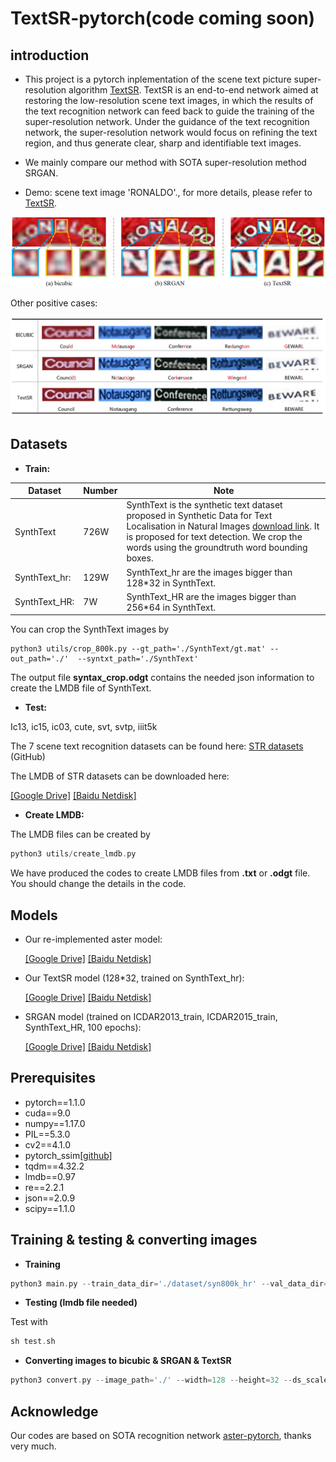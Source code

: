

# TextSR-pytorch(code coming soon)

## introduction

* This project is a pytorch inplementation of the scene text picture super-resolution algorithm [TextSR](https://arxiv.org/abs/1909.07113).   TextSR is an end-to-end network aimed at restoring the low-resolution scene text images, in which the results of the text recognition network can feed back to guide the training of the super-resolution network. Under the guidance of the text recognition network, the super-resolution network would focus on refining the text region, and thus generate clear, sharp and identifiable text images.

* We mainly compare our method with SOTA super-resolution  method SRGAN.

* Demo: scene text image 'RONALDO'., for more details, please refer to [TextSR](https://arxiv.org/abs/1909.07113).

![](./demo_pics/RONALDO.jpg)

Other positive cases:

![demo](./demo_pics/positive_cases_1.jpg)

## Datasets

* **Train:**

| Dataset       | Number | Note                                                         |
| ------------- | ------ | ------------------------------------------------------------ |
| SynthText     | 726W   | SynthText is the synthetic text dataset proposed in Synthetic Data for Text Localisation in Natural Images [download link](http://www.robots.ox.ac.uk/~vgg/data/scenetext/). It is proposed for text detection. We crop the words using the groundtruth word bounding boxes. |
| SynthText_hr: | 129W   | SynthText_hr are the images bigger than 128*32 in SynthText. |
| SynthText_HR: | 7W     | SynthText_HR are the images bigger than 256*64 in SynthText. |

You can crop the SynthText images by 

```
python3 utils/crop_800k.py --gt_path='./SynthText/gt.mat' --out_path='./'  --syntxt_path='./SynthText'
```

The output file **syntax_crop.odgt** contains the needed json information to create the LMDB file of SynthText.

* **Test:** 

Ic13, ic15, ic03, cute, svt, svtp, iiit5k

The 7 scene text recognition datasets can be found here: [STR datasets](https://github.com/chengzhanzhan/STR) (GitHub)

The LMDB of STR datasets can be downloaded here:

[[Google Drive]](https://drive.google.com/open?id=1vf_oJwk5V3pytMoblx6atSanxJSDccrt)   [[Baidu Netdisk]](https://pan.baidu.com/s/1yskh-1Nhob370wG8RY8EyQ)

* **Create LMDB:**

The LMDB files can be created by 

```go
python3 utils/create_lmdb.py
```

We have produced the codes to create LMDB files from **.txt** or **.odgt** file. You should change the details in the code.

## Models

* Our re-implemented aster model:

  [[Google Drive]](https://drive.google.com/open?id=1wVXRoLUxEtaWCI9Z61x3q_bIkVRhJMdM)    [[Baidu Netdisk]](https://pan.baidu.com/s/1E1S7WfU0vQcYg6qj8PoaRg)

* Our TextSR model (128*32, trained on SynthText_hr): 

  [[Google Drive]](https://drive.google.com/open?id=17aboXTb54boPoY5L3PtOh_738asPkuPS)    [[Baidu Netdisk]](https://pan.baidu.com/s/1_Pr0qLx2UxYaz5fjW9LO-A)

* SRGAN model (trained on ICDAR2013_train, ICDAR2015_train, SynthText_HR, 100 epochs): 

  [[Google Drive]]()    [[Baidu Netdisk]]()

## Prerequisites

- pytorch==1.1.0
- cuda==9.0
- numpy==1.17.0
- PIL==5.3.0
- cv2==4.1.0
- pytorch_ssim[[github]](https://github.com/Po-Hsun-Su/pytorch-ssim)
- tqdm==4.32.2
- lmdb==0.97
- re==2.2.1
- json==2.0.9
- scipy==1.1.0

## Training & testing & converting images

* **Training**

```go
python3 main.py --train_data_dir='./dataset/syn800k_hr' --val_data_dir='./dataset/ic15_1811' --width=128 --height=32 --epochs=10 --logs_dir='./logs_2019' 
```

* **Testing (lmdb file needed)**

Test with 

```go
sh test.sh
```

* **Converting images to bicubic & SRGAN & TextSR**

```go
python3 convert.py --image_path='./' --width=128 --height=32 --ds_scale=4
```

## Acknowledge

Our codes are based on SOTA recognition network [aster-pytorch](https://github.com/ayumiymk/aster.pytorch),  thanks very much.
